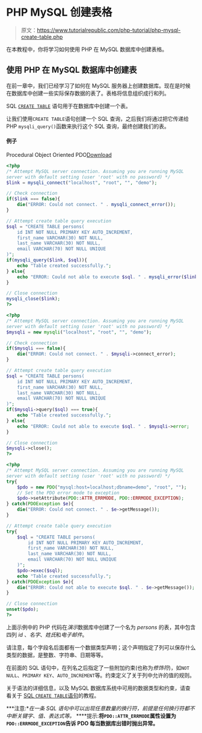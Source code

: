 # PHP MySQL 创建表格

> 原文：<https://www.tutorialrepublic.com/php-tutorial/php-mysql-create-table.php>

在本教程中，你将学习如何使用 PHP 在 MySQL 数据库中创建表格。

## 使用 PHP 在 MySQL 数据库中创建表

在前一章中，我们已经学习了如何在 MySQL 服务器上创建数据库。现在是时候在数据库中创建一些实际保存数据的表了。表格将信息组织成行和列。

SQL [`CREATE TABLE`](../sql-tutorial/sql-create-table-statement.php) 语句用于在数据库中创建一个表。

让我们使用`CREATE TABLE`语句创建一个 SQL 查询，之后我们将通过把它传递给 PHP `mysqli_query()`函数来执行这个 SQL 查询，最终创建我们的表。

#### 例子

Procedural Object Oriented PDO[Download](../examples/bin/download-source.php?topic=php&file=create-mysql-table "Download Source Code")

```php
<?php
/* Attempt MySQL server connection. Assuming you are running MySQL
server with default setting (user 'root' with no password) */
$link = mysqli_connect("localhost", "root", "", "demo");

// Check connection
if($link === false){
    die("ERROR: Could not connect. " . mysqli_connect_error());
}

// Attempt create table query execution
$sql = "CREATE TABLE persons(
    id INT NOT NULL PRIMARY KEY AUTO_INCREMENT,
    first_name VARCHAR(30) NOT NULL,
    last_name VARCHAR(30) NOT NULL,
    email VARCHAR(70) NOT NULL UNIQUE
)";
if(mysqli_query($link, $sql)){
    echo "Table created successfully.";
} else{
    echo "ERROR: Could not able to execute $sql. " . mysqli_error($link);
}

// Close connection
mysqli_close($link);
?>
```

```php
<?php
/* Attempt MySQL server connection. Assuming you are running MySQL
server with default setting (user 'root' with no password) */
$mysqli = new mysqli("localhost", "root", "", "demo");

// Check connection
if($mysqli === false){
    die("ERROR: Could not connect. " . $mysqli->connect_error);
}

// Attempt create table query execution
$sql = "CREATE TABLE persons(
    id INT NOT NULL PRIMARY KEY AUTO_INCREMENT,
    first_name VARCHAR(30) NOT NULL,
    last_name VARCHAR(30) NOT NULL,
    email VARCHAR(70) NOT NULL UNIQUE
)";
if($mysqli->query($sql) === true){
    echo "Table created successfully.";
} else{
    echo "ERROR: Could not able to execute $sql. " . $mysqli->error;
}

// Close connection
$mysqli->close();
?>
```

```php
<?php
/* Attempt MySQL server connection. Assuming you are running MySQL
server with default setting (user 'root' with no password) */
try{
    $pdo = new PDO("mysql:host=localhost;dbname=demo", "root", "");
    // Set the PDO error mode to exception
    $pdo->setAttribute(PDO::ATTR_ERRMODE, PDO::ERRMODE_EXCEPTION);
} catch(PDOException $e){
    die("ERROR: Could not connect. " . $e->getMessage());
}

// Attempt create table query execution
try{
    $sql = "CREATE TABLE persons(
        id INT NOT NULL PRIMARY KEY AUTO_INCREMENT,
        first_name VARCHAR(30) NOT NULL,
        last_name VARCHAR(30) NOT NULL,
        email VARCHAR(70) NOT NULL UNIQUE
    )";    
    $pdo->exec($sql);
    echo "Table created successfully.";
} catch(PDOException $e){
    die("ERROR: Could not able to execute $sql. " . $e->getMessage());
}

// Close connection
unset($pdo);
?>
```

上面示例中的 PHP 代码在*演示*数据库中创建了一个名为 *persons* 的表，其中包含四列 *id* 、*名字*、*姓氏*和*电子邮件*。

请注意，每个字段名后面都有一个数据类型声明；这个声明指定了列可以保存什么类型的数据，是整数、字符串、日期等等。

在前面的 SQL 语句中，在列名之后指定了一些附加约束(也称为*修饰符*)，如`NOT NULL`、`PRIMARY KEY`、`AUTO_INCREMENT`等。约束定义了关于列中允许的值的规则。

关于语法的详细信息，以及 MySQL 数据库系统中可用的数据类型和约束，请查看关于 [SQL `CREATE TABLE`语句](../sql-tutorial/sql-create-table-statement.php)的教程。

 ***注意:**在一条 SQL 语句中可以出现任意数量的换行符，前提是任何换行符都不中断关键字、值、表达式等。*  ****提示:**将`PDO::ATTR_ERRMODE`属性设置为`PDO::ERRMODE_EXCEPTION`告诉 PDO 每当数据库出错时抛出异常。**